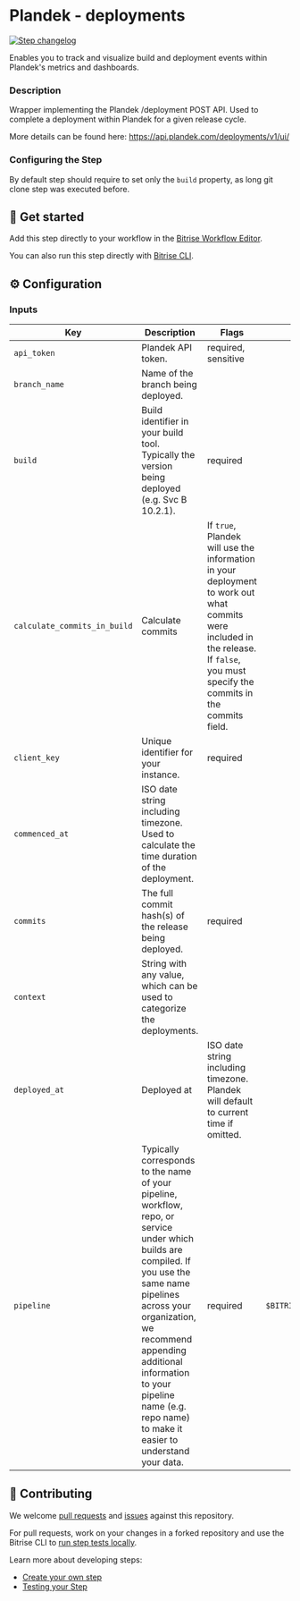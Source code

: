 # Plandek - deployments

[![Step changelog](https://shields.io/github/v/release/secretescapes/bitrise-step-plandek-deployment?include_prereleases&label=changelog&color=blueviolet)](https://github.com/secretescapes/bitrise-step-plandek-deployment/releases)

Enables you to track and visualize build and deployment events within Plandek's metrics and dashboards.

### Description

Wrapper implementing the Plandek /deployment POST API. Used to complete a deployment within Plandek for a given release cycle.

More details can be found here: https://api.plandek.com/deployments/v1/ui/

### Configuring the Step

By default step should require to set only the `build` property, as long git clone
step was executed before.

## 🧩 Get started

Add this step directly to your workflow in the [Bitrise Workflow Editor](https://devcenter.bitrise.io/steps-and-workflows/steps-and-workflows-index/).

You can also run this step directly with [Bitrise CLI](https://github.com/bitrise-io/bitrise).

## ⚙️ Configuration

### Inputs

| Key | Description | Flags | Default |
| --- | --- | --- | --- |
| `api_token` | Plandek API token.| required, sensitive | |
| `branch_name` | Name of the branch being deployed. | | |
| `build` | Build identifier in your build tool. Typically the version being deployed (e.g. Svc B 10.2.1). | required | |
| `calculate_commits_in_build` | Calculate commits | If `true`, Plandek will use the information in your deployment to work out what commits were included in the release. If `false`, you must specify the commits in the commits field. | | `false` |
| `client_key` | Unique identifier for your instance. | required | |
| `commenced_at` | ISO date string including timezone. Used to calculate the time duration of the deployment. | | |
| `commits` | The full commit hash(s) of the release being deployed. | required | |
| `context` | String with any value, which can be used to categorize the deployments. | | |
| `deployed_at` | Deployed at | ISO date string including timezone. Plandek will default to current time if omitted. | | |
| `pipeline` | Typically corresponds to the name of your pipeline, workflow, repo, or service under which builds are compiled. If you use the same name pipelines across your organization, we recommend appending additional information to your pipeline name (e.g. repo name) to make it easier to understand your data. | required | `$BITRISE_APP_TITLE` |

## 🙋 Contributing

We welcome [pull requests](https://github.com/secretescapes/bitrise-step-plandek-deployment/pulls) and [issues](https://github.com/secretescapes/bitrise-step-plandek-deployment/issues) against this repository.

For pull requests, work on your changes in a forked repository and use the Bitrise CLI to [run step tests locally](https://devcenter.bitrise.io/bitrise-cli/run-your-first-build/).

Learn more about developing steps:

- [Create your own step](https://devcenter.bitrise.io/contributors/create-your-own-step/)
- [Testing your Step](https://devcenter.bitrise.io/contributors/testing-and-versioning-your-steps/)

